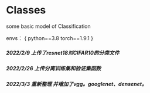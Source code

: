 # Classes
some basic model of Classification

envs：
{
python==3.8
torch==1.9.1
}


##### 2022/2/9 上传了resnet18对CIFAR10的分类文件
##### 2022/2/26 上传分离训练集和验证集函数
##### 2022/3/3  重新整理 并增加了vgg。googlenet、densenet。
